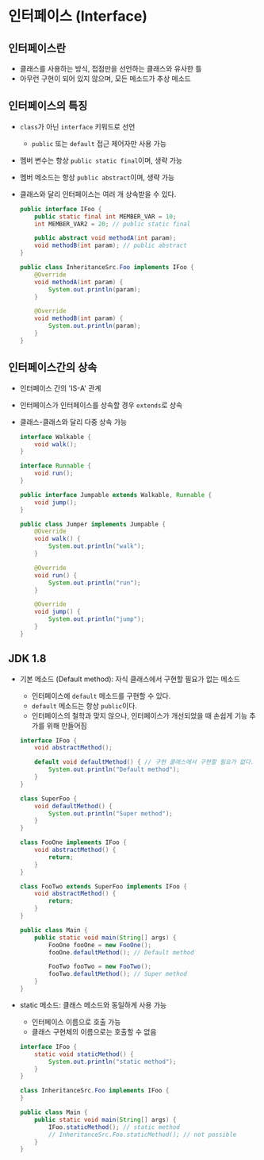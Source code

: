 # 인터페이스 (Interface)

## 인터페이스란

- 클래스를 사용하는 방식, 접점만을 선언하는 클래스와 유사한 틀
- 아무런 구현이 되어 있지 않으며, 모든 메소드가 추상 메소드

## 인터페이스의 특징

- `class`가 아닌 `interface` 키워드로 선언
  - `public` 또는 `default` 접근 제어자만 사용 가능
- 멤버 변수는 항상 `public static final`이며, 생략 가능
- 멤버 메소드는 항상 `public abstract`이며, 생략 가능
- 클래스와 달리 인터페이스는 여러 개 상속받을 수 있다.

  ```java
  public interface IFoo {
      public static final int MEMBER_VAR = 10;
      int MEMBER_VAR2 = 20; // public static final

      public abstract void methodA(int param);
      void methodB(int param); // public abstract
  }

  public class InheritanceSrc.Foo implements IFoo {
      @Override
      void methodA(int param) {
          System.out.println(param);
      }

      @Override
      void methodB(int param) {
          System.out.println(param);
      }
  }
  ```

## 인터페이스간의 상속

- 인터페이스 간의 'IS-A' 관계
- 인터페이스가 인터페이스를 상속할 경우 `extends`로 상속
- 클래스-클래스와 달리 다중 상속 가능

  ```java
  interface Walkable {
      void walk();
  }

  interface Runnable {
      void run();
  }

  public interface Jumpable extends Walkable, Runnable {
      void jump();
  }

  public class Jumper implements Jumpable {
      @Override
      void walk() {
          System.out.println("walk");
      }

      @Override
      void run() {
          System.out.println("run");
      }

      @Override
      void jump() {
          System.out.println("jump");
      }
  }
  ```

## JDK 1.8

- 기본 메소드 (Default method): 자식 클래스에서 구현할 필요가 없는 메소드
  - 인터페이스에 `default` 메소드를 구현할 수 있다.
  - `default` 메소드는 항상 `public`이다.
  - 인터페이스의 철학과 맞지 않으나, 인터페이스가 개선되었을 때 손쉽게 기능 추가를 위해 만들어짐

  ```java
  interface IFoo {
      void abstractMethod();

      default void defaultMethod() { // 구현 클래스에서 구현할 필요가 없다.
          System.out.println("Default method");
      }
  }

  class SuperFoo {
      void defaultMethod() {
          System.out.println("Super method");
      }
  }

  class FooOne implements IFoo {
      void abstractMethod() {
          return;
      }
  }

  class FooTwo extends SuperFoo implements IFoo {
      void abstractMethod() {
          return;
      }
  }

  public class Main {
      public static void main(String[] args) {
          FooOne fooOne = new FooOne();
          fooOne.defaultMethod(); // Default method

          FooTwo fooTwo = new FooTwo();
          fooTwo.defaultMethod(); // Super method
      }
  }
  ```

- static 메소드: 클래스 메소드와 동일하게 사용 가능
  - 인터페이스 이름으로 호출 가능
  - 클래스 구현체의 이름으로는 호출할 수 없음

  ```java
  interface IFoo {
      static void staticMethod() {
          System.out.println("static method");
      }
  }

  class InheritanceSrc.Foo implements IFoo {
  }

  public class Main {
      public static void main(String[] args) {
          IFoo.staticMethod(); // static method
          // InheritanceSrc.Foo.staticMethod(); // not possible
      }
  }
  ```
